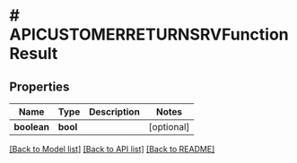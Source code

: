 # # APICUSTOMERRETURNSRVFunctionResult

## Properties

Name | Type | Description | Notes
------------ | ------------- | ------------- | -------------
**boolean** | **bool** |  | [optional]

[[Back to Model list]](../../README.md#models) [[Back to API list]](../../README.md#endpoints) [[Back to README]](../../README.md)
